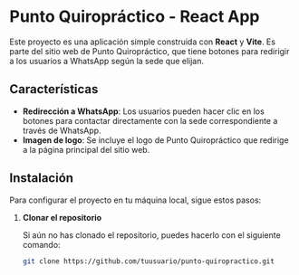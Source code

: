 # Punto Quiropráctico - React App

Este proyecto es una aplicación simple construida con **React** y **Vite**. Es parte del sitio web de Punto Quiropráctico, que tiene botones para redirigir a los usuarios a WhatsApp según la sede que elijan.

## Características

- **Redirección a WhatsApp**: Los usuarios pueden hacer clic en los botones para contactar directamente con la sede correspondiente a través de WhatsApp.
- **Imagen de logo**: Se incluye el logo de Punto Quiropráctico que redirige a la página principal del sitio web.

## Instalación

Para configurar el proyecto en tu máquina local, sigue estos pasos:

1. **Clonar el repositorio**

   Si aún no has clonado el repositorio, puedes hacerlo con el siguiente comando:
   ```bash
   git clone https://github.com/tuusuario/punto-quiropractico.git
